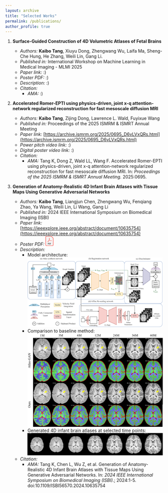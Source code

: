 ```yaml
---
layout: archive
title: "Selected Works"
permalink: /publications/
author_profile: true
---
```


1. **Surface-Guided Construction of 4D Volumetric Atlases of Fetal Brains**
    * *Authors:* **Kaibo Tang**, Xiuyu Dong, Zhengwang Wu, Laifa Ma, Sheng-Che Hung, He Zhang, Weili Lin, Gang Li.
    * *Published in:* International Workshop on Machine Learning in Medical Imaging - MLMI 2025
    * *Paper link:* :)
    * *Poster PDF:* :)
    * *Description:* :)
    * *Citation:*
      * *AMA:* :)


2. **Accelerated Romer-EPTI using physics-driven, joint x-q attention-network regularized reconstruction for fast mesoscale diffusion MRI**
    * *Authors:* **Kaibo Tang**, Zijing Dong, Lawrence L. Wald, Fuyixue Wang 
    * *Published in:* Proceedings of the 2025 ISMRM & ISMRT Annual Meeting
    * *Paper link:* [https://archive.ismrm.org/2025/0695_D6vLVxQRs.html](https://archive.ismrm.org/2025/0695_D6vLVxQRs.html)
    * *Power pitch video link:* :)
    * *Digital poster video link:* :)
    * *Citation:* 
      * *AMA:* Tang K, Dong Z, Wald LL, Wang F. Accelerated Romer-EPTI using physics-driven, joint x-q attention-network regularized reconstruction for fast mesoscale diffusion MRI. In: *Proceedings of the 2025 ISMRM & ISMRT Annual Meeting.* 2025:0695.


3. **Generation of Anatomy-Realistic 4D Infant Brain Atlases with Tissue Maps Using Generative Adversarial Networks**
    * *Authors:* **Kaibo Tang**, Liangjun Chen, Zhengwang Wu, Fenqiang Zhao, Ya Wang, Weili Lin, Li Wang, Gang Li
    * *Published in:* 2024 IEEE International Symposium on Biomedical Imaging (ISBI)
    * *Paper link:* [https://ieeexplore.ieee.org/abstract/document/10635754](https://ieeexplore.ieee.org/abstract/document/10635754)
    * *Poster PDF:* [<img src="/images/pdf.png" width="25"/>](/files/902_poster_final.pdf)
    * *Description:*
      * Model architecture:
        ![Model architecture](/images/ISBI_fig1.png)
      * Comparison to baseline method:
        ![Comparison to baseline method](/images/ISBI_fig3.png)
      * Generated 4D infant brain atlases at selected time points:
        ![4D infant brain atlases after affine rescaling](/images/ISBI_fig2.png)
    * *Citation:*
      * *AMA:* Tang K, Chen L, Wu Z, et al. Generation of Anatomy-Realistic 4D Infant Brain Atlases with Tissue Maps Using Generative Adversarial Networks. In: *2024 IEEE International Symposium on Biomedical Imaging (ISBI).*; 2024:1-5. doi:10.1109/ISBI56570.2024.10635754
